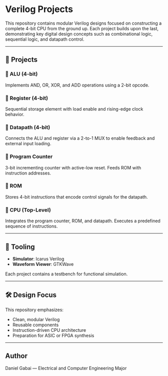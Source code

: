 # Verilog Projects

This repository contains modular Verilog designs focused on constructing a complete 4-bit CPU from the ground up. Each project builds upon the last, demonstrating key digital design concepts such as combinational logic, sequential logic, and datapath control.

---

## 🧱 Projects

### 🔹 ALU (4-bit)

Implements AND, OR, XOR, and ADD operations using a 2-bit opcode.

### 🔹 Register (4-bit)

Sequential storage element with load enable and rising-edge clock behavior.

### 🔹 Datapath (4-bit)

Connects the ALU and register via a 2-to-1 MUX to enable feedback and external input loading.

### 🔹 Program Counter

3-bit incrementing counter with active-low reset. Feeds ROM with instruction addresses.

### 🔹 ROM

Stores 4-bit instructions that encode control signals for the datapath.

### 🔹 CPU (Top-Level)

Integrates the program counter, ROM, and datapath. Executes a predefined sequence of instructions.

---

## 🧪 Tooling

- **Simulator**: Icarus Verilog
- **Waveform Viewer**: GTKWave

Each project contains a testbench for functional simulation.

---

## 🛠️ Design Focus

This repository emphasizes:

- Clean, modular Verilog
- Reusable components
- Instruction-driven CPU architecture
- Preparation for ASIC or FPGA synthesis

---

## Author

Daniel Gabai — Electrical and Computer Engineering Major
